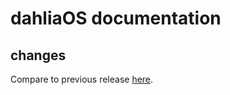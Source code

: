# dahliaOS documentation

## changes

Compare to previous release [here](https://github.com/dahliaOS/documentation/compare/v220321...v220328).
